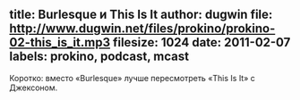 title: Burlesque и This Is It
author: dugwin
file: http://www.dugwin.net/files/prokino/prokino-02-this_is_it.mp3
filesize: 1024
date: 2011-02-07
labels: prokino, podcast, mcast
---
Коротко: вместо «Burlesque» лучше пересмотреть «This Is It» с Джексоном.
